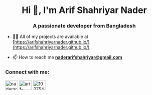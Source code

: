 <h1 align="center">Hi 👋, I'm Arif Shahriyar Nader</h1>
<h3 align="center">A passionate developer from Bangladesh</h3>


- 👨‍💻 All of my projects are available at [https://arifshahriyarnader.github.io/](https://arifshahriyarnader.github.io/)

- 📫 How to reach me **naderarifshahriyar@gmail.com**

<h3 align="left">Connect with me:</h3>
<p align="left">
<a href="https://twitter.com/naderarif" target="blank"><img align="center" src="https://raw.githubusercontent.com/rahuldkjain/github-profile-readme-generator/master/src/images/icons/Social/twitter.svg" alt="naderarif" height="30" width="40" /></a>
<a href="https://linkedin.com/in/arif-shahriyar-nader" target="blank"><img align="center" src="https://raw.githubusercontent.com/rahuldkjain/github-profile-readme-generator/master/src/images/icons/Social/linked-in-alt.svg" alt="arif-shahriyar-nader" height="30" width="40" /></a>
<a href="https://stackoverflow.com/users/10275447/arif-shahriyar-nader" target="blank"><img align="center" src="https://raw.githubusercontent.com/rahuldkjain/github-profile-readme-generator/master/src/images/icons/Social/stack-overflow.svg" alt="10275447/arif-shahriyar-nader" height="30" width="40" /></a>
</p>

